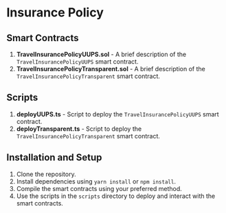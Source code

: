# Insurance Policy

## Smart Contracts

1. **TravelInsurancePolicyUUPS.sol** - A brief description of the `TravelInsurancePolicyUUPS` smart contract.
2. **TravelInsurancePolicyTransparent.sol** - A brief description of the `TravelInsurancePolicyTransparent` smart
   contract.

## Scripts

1. **deployUUPS.ts** - Script to deploy the `TravelInsurancePolicyUUPS` smart contract.
2. **deployTransparent.ts** - Script to deploy the `TravelInsurancePolicyTransparent` smart contract.

## Installation and Setup

1. Clone the repository.
2. Install dependencies using `yarn install` or `npm install`.
3. Compile the smart contracts using your preferred method.
4. Use the scripts in the `scripts` directory to deploy and interact with the smart contracts.
